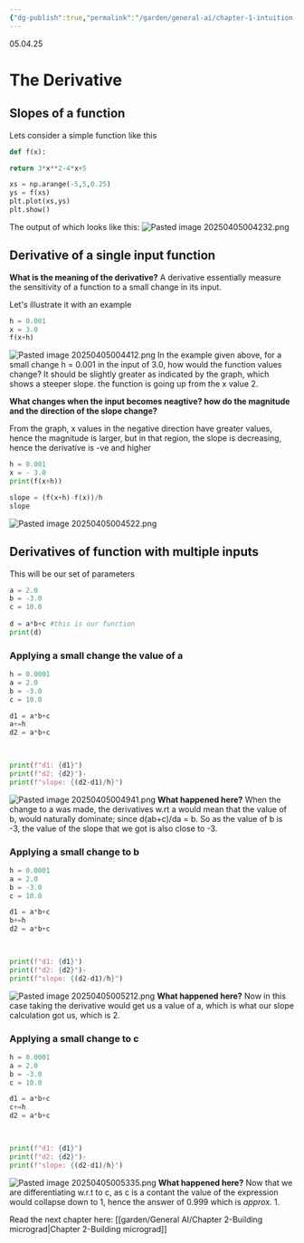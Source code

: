 ```yaml
---
{"dg-publish":true,"permalink":"/garden/general-ai/chapter-1-intuition-for-derivatives/"}
---
```


05.04.25

# The Derivative

## Slopes of a function
Lets  consider a simple function like this 
```python
def f(x):

return 3*x**2-4*x+5

xs = np.arange(-5,5,0.25)
ys = f(xs)
plt.plot(xs,ys)
plt.show()
```
The output of which looks like this:
![Pasted image 20250405004232.png](/img/user/images/Pasted%20image%2020250405004232.png)

## Derivative of a single input function

**What is the meaning of the derivative?**
A derivative essentially measure the sensitivity of a function to a small change in its input.

Let's illustrate it with an example
```python
h = 0.001
x = 3.0
f(x+h)
```
![Pasted image 20250405004412.png](/img/user/images/Pasted%20image%2020250405004412.png)
In the example given above, for a small change h = 0.001 in the input of 3.0, how would the function values change? It should be slightly greater as indicated by the graph, which shows a steeper slope. the function is going up from the x value 2.

**What changes when the input becomes neagtive? how do the magnitude and the direction of the slope change?**

From the graph, x values in the negative direction have greater values, hence the magnitude is larger, but in that region, the slope is decreasing, hence the derivative is -ve and higher
```python
h = 0.001
x = - 3.0
print(f(x+h))

slope = (f(x+h)-f(x))/h
slope
```
![Pasted image 20250405004522.png](/img/user/images/Pasted%20image%2020250405004522.png)

## Derivatives of function with multiple inputs
This will be our set of parameters
```python
a = 2.0
b = -3.0
c = 10.0
  
d = a*b+c #this is our function
print(d)
```
### Applying a small change the value of a
```python
h = 0.0001
a = 2.0
b = -3.0
c = 10.0

d1 = a*b+c
a+=h
d2 = a*b+c

  

print(f"d1: {d1}")
print(f"d2: {d2}")-
print(f"slope: {(d2-d1)/h}")
```
![Pasted image 20250405004941.png](/img/user/images/Pasted%20image%2020250405004941.png)
**What happened here?**
When the change to a was made, the derivatives w.rt a would mean that the value of b, would naturally dominate; since d(ab+c)/da = b. So as the value of b is -3, the value of the slope that we got is also close to -3.

### Applying a small change to b
```python
h = 0.0001
a = 2.0
b = -3.0
c = 10.0

d1 = a*b+c
b+=h
d2 = a*b+c

  

print(f"d1: {d1}")
print(f"d2: {d2}")-
print(f"slope: {(d2-d1)/h}")
```
![Pasted image 20250405005212.png](/img/user/images/Pasted%20image%2020250405005212.png)
**What happened here?**
Now in this case taking the derivative would get us a value of a, which is what our slope calculation got us, which is 2.

### Applying a small change to c
```python
h = 0.0001
a = 2.0
b = -3.0
c = 10.0

d1 = a*b+c
c+=h
d2 = a*b+c

  

print(f"d1: {d1}")
print(f"d2: {d2}")-
print(f"slope: {(d2-d1)/h}")
```
![Pasted image 20250405005335.png](/img/user/images/Pasted%20image%2020250405005335.png)
**What happened here?**
Now that we are differentiating w.r.t to c, as c is a contant the value of the expression would collapse down to 1, hence the answer of 0.999 which is *approx.* 1.


Read the next chapter here: [[garden/General AI/Chapter 2-Building micrograd\|Chapter 2-Building micrograd]]
